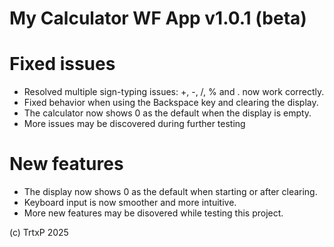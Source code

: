 # My Calculator WF App v1.0.1 (beta)

# Fixed issues
- Resolved multiple sign-typing issues: +, -, /, % and . now work correctly.
- Fixed behavior when using the Backspace key and clearing the display.
- The calculator now shows 0 as the default when the display is empty.
- More issues may be discovered during further testing

# New features
- The display now shows 0 as the default when starting or after clearing.
- Keyboard input is now smoother and more intuitive.
- More new features may be disovered while testing this project.

(c) TrtxP 2025 
